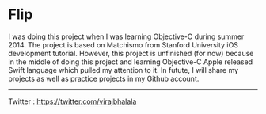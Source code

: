 <b> Flip </b>
====


I was doing this project when I was learning Objective-C during summer 2014. The project is based on Matchismo from
Stanford University iOS development tutorial. However, this project is unfinished (for now) because in the middle of doing
this project and learning Objective-C Apple released Swift language which pulled my attention to it. In futute, I will
share my projects as well as practice projects in my Github account.

----
Twitter : 
https://twitter.com/virajbhalala
